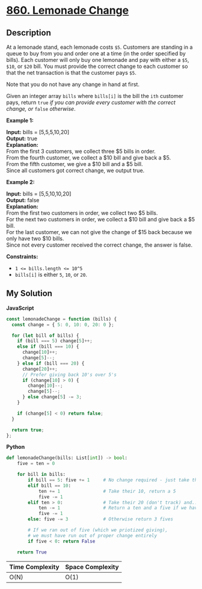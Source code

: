 # [860. Lemonade Change](https://leetcode.com/problems/lemonade-change)

## Description

At a lemonade stand, each lemonade costs `$5`. Customers are standing in a queue to buy from you and order one at a time (in the order specified by bills). Each customer will only buy one lemonade and pay with either a `$5`, `$10`, or `$20` bill. You must provide the correct change to each customer so that the net transaction is that the customer pays `$5`.

Note that you do not have any change in hand at first.

Given an integer array `bills` where `bills[i]` is the bill the `ith` customer pays, return `true` _if you can provide every customer with the correct change, or_ `false` _otherwise_.

**Example 1:**

**Input:** bills = \[5,5,5,10,20\]  
**Output:** true  
**Explanation:**  
From the first 3 customers, we collect three $5 bills in order.  
From the fourth customer, we collect a $10 bill and give back a $5.  
From the fifth customer, we give a $10 bill and a $5 bill.  
Since all customers got correct change, we output true.

**Example 2:**

**Input:** bills = \[5,5,10,10,20\]  
**Output:** false  
**Explanation:**  
From the first two customers in order, we collect two $5 bills.  
For the next two customers in order, we collect a $10 bill and give back a $5 bill.  
For the last customer, we can not give the change of $15 back because we only have two $10 bills.  
Since not every customer received the correct change, the answer is false.

**Constraints:**

- `1 <= bills.length <= 10^5`
- `bills[i]` is either `5`, `10`, or `20`.

## My Solution

**JavaScript**

```js
const lemonadeChange = function (bills) {
  const change = { 5: 0, 10: 0, 20: 0 };

  for (let bill of bills) {
    if (bill === 5) change[5]++;
    else if (bill === 10) {
      change[10]++;
      change[5]--;
    } else if (bill === 20) {
      change[20]++;
      // Prefer giving back 10's over 5's
      if (change[10] > 0) {
        change[10]--;
        change[5]--;
      } else change[5] -= 3;
    }

    if (change[5] < 0) return false;
  }

  return true;
};
```

**Python**

```py
def lemonadeChange(bills: List[int]) -> bool:
    five = ten = 0

    for bill in bills:
        if bill == 5: five += 1     # No change required - just take the 5
        elif bill == 10:
            ten += 1                # Take their 10, return a 5
            five -= 1
        elif ten > 0:               # Take their 20 (don't track) and...
            ten -= 1                # Return a ten and a five if we have a ten
            five -= 1
        else: five -= 3             # Otherwise return 3 fives

        # If we ran out of five (which we priotized giving),
        # we must have run out of proper change entirely
        if five < 0: return False

    return True
```

| Time Complexity | Space Complexity |
| --------------- | ---------------- |
| O(N)            | O(1)             |
